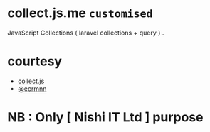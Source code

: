 # collect.js.me ``customised``
JavaScript Collections ( laravel collections + query ) .



# courtesy

* [collect.js](https://github.com/ecrmnn/collect.js/)
* [@ecrmnn](https://twitter.com/ecrmnn)


# NB : Only [ Nishi IT Ltd ] purpose
